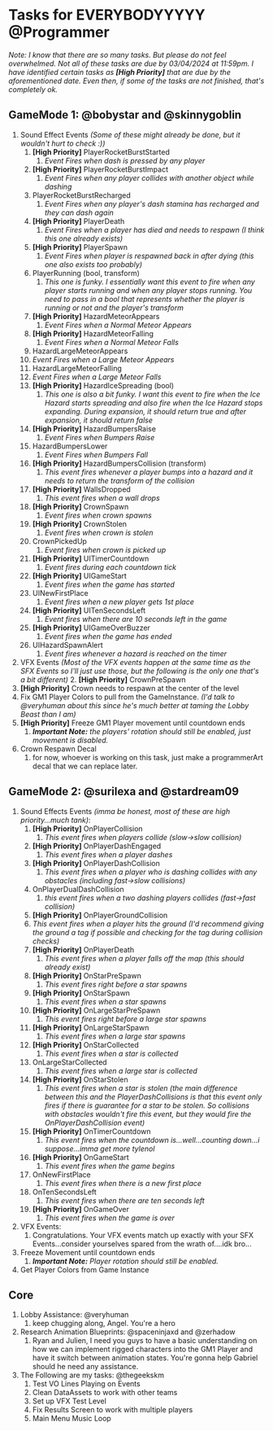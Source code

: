 # Tasks for EVERYBODYYYYY @Programmer 
*Note: I know that there are so many tasks. But please do not feel overwhelmed. Not all of these tasks are due by 03/04/2024 at 11:59pm. I have identified certain tasks as **[High Priority]** that are due by the aforementioned date. Even then, if some of the tasks are not finished, that's completely ok.*

## GameMode 1: @bobystar and @skinnygoblin 
1. Sound Effect Events *(Some of these might already be done, but it wouldn't hurt to check :))*
   1. **[High Priority]** PlayerRocketBurstStarted
      1. *Event Fires when dash is pressed by any player* 
   2. **[High Priority]** PlayerRocketBurstImpact
      1. *Event Fires when any player collides with another object while dashing*
   3. PlayerRocketBurstRecharged
      1. *Event Fires when any player's dash stamina has recharged and they can dash again*
   4. **[High Priority]** PlayerDeath
      1. *Event Fires when a player has died and needs to respawn (I think this one already exists)*
   5. **[High Priority]** PlayerSpawn
      1. *Event Fires when player is respawned back in after dying (this one also exists too probably)*
   6. PlayerRunning (bool, transform)
      1. *This one is funky. I essentially want this event to fire when any player starts running and when any player stops running. You need to pass in a bool that represents whether the player is running or not and the player's transform*
   7. **[High Priority]** HazardMeteorAppears
      1. *Event Fires when a Normal Meteor Appears*
   8. **[High Priority]** HazardMeteorFalling
      1. *Event Fires when a Normal Meteor Falls*
   9.  HazardLargeMeteorAppears
      1. *Event Fires when a Large Meteor Appears*
   10. HazardLargeMeteorFalling
      1. *Event Fires when a Large Meteor Falls*
   11. **[High Priority]** HazardIceSpreading (bool)
       1.  *This one is also a bit funky. I want this event to fire when the Ice Hazard starts spreading and also fire when the Ice Hazard stops expanding. During expansion, it should return true and after expansion, it should return false*
   12. **[High Priority]** HazardBumpersRaise
       1.  *Event Fires when Bumpers Raise*
   13. HazardBumpersLower
       1.  *Event Fires when Bumpers Fall*
   14. **[High Priority]** HazardBumpersCollision (transform)
       1.  *This event fires whenever a player bumps into a hazard and it needs to return the transform of the collision*
   15. **[High Priority]** WallsDropped
       1.  *This event fires when a wall drops*
   16. **[High Priority]** CrownSpawn
       1.  *Event fires when crown spawns*
   17. **[High Priority]** CrownStolen
       1.  *Event fires when crown is stolen*
   18. CrownPickedUp
       1.  *Event fires when crown is picked up*
   19. **[High Priority]** UITimerCountdown
       1.  *Event fires during each countdown tick*
   20. **[High Priority]** UIGameStart
       1.  *Event fires when the game has started*
   21. UINewFirstPlace
       1.  *Event fires when a new player gets 1st place*
   22. **[High Priority]** UITenSecondsLeft
       1.  *Event fires when there are 10 seconds left in the game*
   23. **[High Priority]** UIGameOverBuzzer
       1.  *Event fires when the game has ended*
   24. UIHazardSpawnAlert
       1.  *Event fires whenever a hazard is reached on the timer*
2.  VFX Events *(Most of the VFX events happen at the same time as the SFX Events so I'll just use those, but the following is the only one that's a bit different)*
    2.  **[High Priority]** CrownPreSpawn
3.  **[High Priority]** Crown needs to respawn at the center of the level
4.  Fix GM1 Player Colors to pull from the GameInstance. *(I'd talk to @veryhuman about this since he's much better at taming the Lobby Beast than I am)*
5.  **[High Priority]** Freeze GM1 Player movement until countdown ends
    1.  ***Important Note:** the players' rotation should still be enabled, just movement is disabled.*
6.  Crown Respawn Decal
    1.  for now, whoever is working on this task, just make a programmerArt decal that we can replace later.


## GameMode 2: @surilexa and @stardream09 
1. Sound Effects Events *(imma be honest, most of these are high priority...much tank)*:
   1. **[High Priority]** OnPlayerCollision
      1. *This event fires when players collide (slow->slow collision)*
   2. **[High Priority]** OnPlayerDashEngaged
      1. *This event fires when a player dashes*
   3. **[High Priority]** OnPlayerDashCollision
      1. *This event fires when a player who is dashing collides with any obstacles (including fast->slow collisions)*
   4. OnPlayerDualDashCollision
      1. *this event fires when a two dashing players collides (fast->fast collision)*
   5. **[High Priority]** OnPlayerGroundCollision
   6. *This event fires when a player hits the ground (I'd recommend giving the ground a tag if possible and checking for the tag during collision checks)*
   7. **[High Priority]** OnPlayerDeath
      1. *This event fires when a player falls off the map (this should already exist)*
   8. **[High Priority]** OnStarPreSpawn
      1. *This event fires right before a star spawns*
   9.  **[High Priority]** OnStarSpawn
       1.  *This event fires when a star spawns*
   10. **[High Priority]** OnLargeStarPreSpawn
       1.  *This event fires right before a large star spawns*
   11. **[High Priority]** OnLargeStarSpawn
       1.  *This event fires when a large star spawns*
   12. **[High Priority]** OnStarCollected
       1.  *This event fires when a star is collected*
   13. OnLargeStarCollected
       1.  *This event fires when a large star is collected*
   14. **[High Priority]** OnStarStolen
       1.  *This event fires when a star is stolen (the main difference between this and the PlayerDashCollisions is that this event only fires if there is guarantee for a star to be stolen. So collisions with obstacles wouldn't fire this event, but they would fire the OnPlayerDashCollision event)*
   15. **[High Priority]** OnTimerCountdown
       1.  *This event fires when the countdown is...well...counting down...i suppose...imma get more tylenol*
   16. **[High Priority]** OnGameStart
       1.  *This event fires when the game begins*
   17. OnNewFirstPlace
       1.  *This event fires when there is a new first place*
   18. OnTenSecondsLeft
       1.  *This event fires when there are ten seconds left*
   19. **[High Priority]** OnGameOver
       1.  *This event fires when the game is over*
2.  VFX Events:
    1.  Congratulations. Your VFX events match up exactly with your SFX Events...consider yourselves spared from the wrath of....idk bro...
3.  Freeze Movement until countdown ends
    1.  ***Important Note:** Player rotation should still be enabled.*
4.  Get Player Colors from Game Instance

## Core
1. Lobby Assistance: @veryhuman 
   1. keep chugging along, Angel. You're a hero
2. Research Animation Blueprints: @spaceninjaxd and @zerhadow 
   1. Ryan and Julien, I need you guys to have a basic understanding on how we can implement rigged characters into the GM1 Player and have it switch between animation states. You're gonna help Gabriel should he need any assistance.
3. The Following are my tasks: @thegeekskm 
   1. Test VO Lines Playing on Events
   2. Clean DataAssets to work with other teams
   3. Set up VFX Test Level
   4. Fix Results Screen to work with multiple players
   5. Main Menu Music Loop